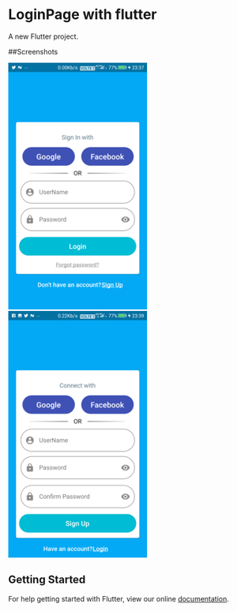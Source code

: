 # LoginPage with flutter

A new Flutter project.

##Screenshots

<img src="loginpage.png" height="500em" />   <img src="signUpPage[1].png" height="500em" />

## Getting Started
For help getting started with Flutter, view our online
[documentation](https://flutter.io/).
